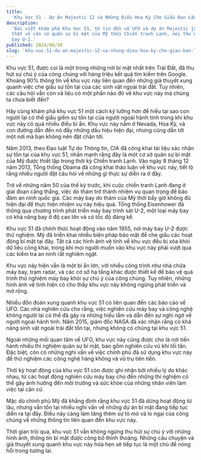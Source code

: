 ```yaml
---
title:
  'Khu Vực 51 - Dự Án Majestic 12 và Những Điều Hoa Kỳ Che Giấu Bạn Lâu Nay'
description:
  'Bài viết khám phá Khu Vực 51, từ tin đồn về UFO và dự án Majestic 12 đến sự
  thật về căn cứ quân sự bí mật của Mỹ thời Chiến tranh Lạnh, nơi thử nghiệm máy
  bay U-2.'
published: 2024/08/30
slug: 'khu-vuc-51-du-an-majestic-12-va-nhung-dieu-hoa-ky-che-giau-ban-lau-nay'
---
```


Khu vực 51, được coi là một trong những nơi bí mật nhất trên Trái Đất, đã thu
hút sự chú ý của công chúng với hàng triệu kết quả tìm kiếm trên Google. Khoảng
90% thông tin về khu vực này liên quan đến những giả thuyết xung quanh việc che
giấu sự tồn tại của các sinh vật ngoài trái đất. Tuy nhiên, các câu hỏi vẫn còn
và liệu có một phần nào đó về khu vực này mà chúng ta chưa biết đến?

Hãy cùng khám phá khu vực 51 một cách kỹ lưỡng hơn để hiểu tại sao con người lại
có thể giấu giếm sự tồn tại của người ngoài hành tinh trong khi khu vực này có
quá nhiều điều bí ẩn. Khu vực này nằm ở Nevada, Hoa Kỳ, và con đường dẫn đến nó
đầy những dấu hiệu hiện đại, nhưng cũng dẫn tới một nơi mà bạn không nên đặt
chân tới.

Năm 2013, theo Đạo luật Tự do Thông tin, CIA đã công khai tài liệu xác nhận sự
tồn tại của khu vực 51, nhấn mạnh rằng đây là một cơ sở quân sự bí mật của Mỹ
được thiết lập trong thời kỳ Chiến tranh Lạnh. Vào ngày 8 tháng 12 năm 2013,
Tổng thống Obama đã công khai thảo luận về khu vực này, tiết lộ rằng nhiều người
đặt câu hỏi về những gì thực sự diễn ra ở đây.

Trở về những năm 50 của thế kỷ trước, khi cuộc chiến tranh Lạnh đang ở giai đoạn
căng thẳng, việc do thám trở thành nhiệm vụ quan trọng để bảo đảm an ninh quốc
gia. Các máy bay do thám của Mỹ thời bấy giờ không đủ hiện đại để thực hiện
nhiệm vụ này hiệu quả. Tổng thống Eisenhower đã thông qua chương trình phát
triển máy bay trinh sát U-2, một loại máy bay có khả năng bay ở độ cao lớn và có
tốc độ đáng kể.

Khu vực 51 đã chính thức hoạt động vào năm 1955, nơi máy bay U-2 được thử
nghiệm. Mỹ đã triển khai nhiều biện pháp bảo mật để che giấu các hoạt động bí
mật tại đây. Tất cả các hình ảnh vệ tinh về khu vực đều bị xóa khỏi dữ liệu công
khai, trong khi mọi người muốn vào khu vực này phải vượt qua các kiểm tra an
ninh rất nghiêm ngặt.

Khu vực này hiện vẫn là một bí ẩn lớn, với nhiều công trình như nhà chứa máy
bay, trạm radar, và các cơ sở hạ tầng khác được thiết kế để bảo vệ quá trình thử
nghiệm máy bay khỏi sự chú ý của công chúng. Tuy nhiên, những hình ảnh vệ tinh
hiện có cho thấy khu vực này không ngừng phát triển và mở rộng.

Nhiều đồn đoán xung quanh khu vực 51 có liên quan đến các báo cáo về UFO. Các
nhà nghiên cứu cho rằng, việc nghiên cứu máy bay và công nghệ không người lái có
thể đã gây ra những hiểu lầm và dẫn đến sự nghi ngờ về người ngoài hành tinh.
Năm 2015, giám đốc NASA đã xác nhận rằng có khả năng sinh vật ngoài trái đất tồn
tại, nhưng không có chúng tại khu vực 51.

Ngoài những mối quan tâm về UFO, khu vực này cũng được cho là nơi tiến hành
nhiều thí nghiệm quân sự bí mật, bao gồm nghiên cứu vũ khí tối tân. Đặc biệt,
còn có những nghi vấn về việc chính phủ đã sử dụng khu vực này để thử nghiệm các
công nghệ hàng không và vũ trụ tiên tiến.

Thời kỳ hoạt động của khu vực 51 còn được ghi nhận bởi nhiều lý do khác nhau, từ
các hoạt động nghiên cứu máy bay cho đến những thí nghiệm có thể gây ảnh hưởng
đến môi trường và sức khỏe của những nhân viên làm việc tại căn cứ.

Mặc dù chính phủ Mỹ đã khẳng định rằng khu vực 51 đã dừng hoạt động từ lâu,
nhưng vẫn tồn tại nhiều nghi vấn về những dự án bí mật đang tiếp tục diễn ra tại
đây. Điều này càng làm tăng thêm sự tò mò và lo ngại của công chúng về những
thông tin liên quan đến khu vực này.

Thời gian trôi qua, khu vực 51 vẫn không ngừng thu hút sự chú ý với những hình
ảnh, thông tin bí mật được công bố thỉnh thoảng. Những câu chuyện và giả thuyết
xung quanh khu vực này hứa hẹn sẽ tiếp tục là một chủ đề nóng hổi trong tương
lai.
